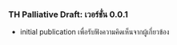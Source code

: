### TH Palliative Draft: เวอร์ชั่น 0.0.1

- initial publication เพื่อรับฟังความคิดเห็นจากผู้เกี่ยวข้อง
